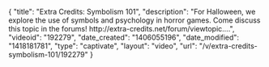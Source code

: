 {
    "title": "Extra Credits: Symbolism 101",
    "description": "For Halloween, we explore the use of symbols and psychology in horror games. Come discuss this topic in the forums! http:\/\/extra-credits.net\/forum\/viewtopic....",
    "videoid": "192279",
    "date_created": "1406055196",
    "date_modified": "1418181781",
    "type": "captivate",
    "layout": "video",
    "url": "\/v\/extra-credits-symbolism-101\/192279"
}